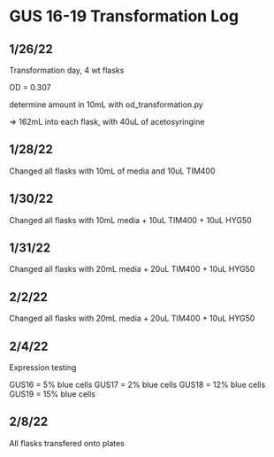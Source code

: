 # GUS 16-19 Transformation Log

## 1/26/22

Transformation day, 4 wt flasks

OD = 0.307

determine amount in 10mL with od_transformation.py

=> 162mL into each flask, with 40uL of acetosyringine

## 1/28/22

Changed all flasks with 10mL of media and 10uL TIM400

## 1/30/22

Changed all flasks with 10mL media + 10uL TIM400 + 10uL HYG50

## 1/31/22

Changed all flasks with 20mL media + 20uL TIM400 + 10uL HYG50

## 2/2/22

Changed all flasks with 20mL media + 20uL TIM400 + 10uL HYG50

## 2/4/22

Expression testing

GUS16 = 5% blue cells
GUS17 = 2% blue cells
GUS18 = 12% blue cells
GUS19 = 15% blue cells

## 2/8/22

All flasks transfered onto plates

